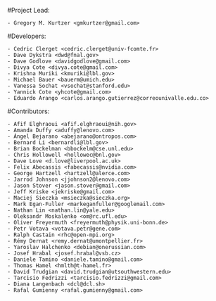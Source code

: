 #Project Lead:

    - Gregory M. Kurtzer <gmkurtzer@gmail.com>

#Developers:

    - Cedric Clerget <cedric.clerget@univ-fcomte.fr>
    - Dave Dykstra <dwd@fnal.gov>
    - Dave Godlove <davidgodlove@gmail.com>
    - Divya Cote <divya.cote@gmail.com>
    - Krishna Muriki <kmuriki@lbl.gov>
    - Michael Bauer <bauerm@umich.edu>
    - Vanessa Sochat <vsochat@stanford.edu>
    - Yannick Cote <yhcote@gmail.com>
    - Eduardo Arango <carlos.arango.gutierrez@correounivalle.edu.co>

#Contributors:

    - Afif Elghraoui <afif.elghraoui@nih.gov>
    - Amanda Duffy <aduffy@lenovo.com>
    - Ángel Bejarano <abejarano@ontropos.com>
    - Bernard Li <bernardli@lbl.gov>
    - Brian Bockelman <bbockelm@cse.unl.edu>
    - Chris Hollowell <hollowec@bnl.gov>
    - Dave Love <d.love@liverpool.ac.uk>
    - Felix Abecassis <fabecassis@nvidia.com>
    - George Hartzell <hartzell@alerce.com>
    - Jarrod Johnson <jjohnson2@lenovo.com>
    - Jason Stover <jason.stover@gmail.com>
    - Jeff Kriske <jekriske@gmail.com>
    - Maciej Sieczka <msieczka@sieczka.org>
    - Mark Egan-Fuller <markeganfuller@googlemail.com>
    - Nathan Lin <nathan.lin@yale.edu>
    - Oleksandr Moskalenko <om@rc.ufl.edu>
    - Oliver Freyermuth <freyermuth@physik.uni-bonn.de>
    - Petr Votava <votava.petr@gene.com>
    - Ralph Castain <rhc@open-mpi.org>
    - Rémy Dernat <remy.dernat@umontpellier.fr>
    - Yaroslav Halchenko <debian@onerussian.com>
    - Josef Hrabal <josef.hrabal@vsb.cz>
    - Daniele Tamino <daniele.tamino@gmail.com>
    - Thomas Hamel <hmlth@t-hamel.fr>
    - David Trudgian <david.trudgian@utsouthwestern.edu>
    - Tarcisio Fedrizzi <tarcisio.fedrizzi@gmail.com>
    - Diana Langenbach <dcl@dcl.sh>
    - Rafal Gumienny <rafal.gumienny@gmail.com>

